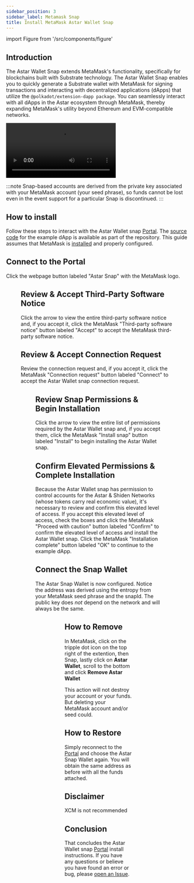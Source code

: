```yaml
---
sidebar_position: 3
sidebar_label: Metamask Snap
title: Install MetaMask Astar Wallet Snap
---
```


import Figure from '/src/components/figure'

## Introduction
    
The Astar Wallet Snap extends MetaMask's functionality, specifically for blockchains built with Substrate technology. The Astar Wallet Snap enables you to quickly generate a Substrate wallet with MetaMask for signing transactions and interacting with decentralized applications (dApps) that utilize the `@polkadot/extension-dapp package`. You can seamlessly interact with all dApps in the Astar ecosystem through MetaMask, thereby expanding MetaMask's utility beyond Ethereum and EVM-compatible networks.

<div>
  <video width="300" controls>
    <source src={require('/docs/use/get-started/astar-substrate-wallet/wallet/metamask-snap/img/astar_snap_30s_v1.mp4').default } />
  </video>
</div>  

:::note
Snap-based accounts are derived from the private key associated with your MetaMask account (your seed phrase), so funds cannot be lost even in the event support for a particular Snap is discontinued.
:::
       
## How to install

Follow these steps to interact with the Astar Wallet snap [Portal](https://portal.astar.network/). The [source code](https://github.com/AstarNetwork/metamask-snap-astar/tree/master/packages/example) for the example dApp is available as part of the repository. This guide assumes that MetaMask is [installed](https://metamask.io/download/) and properly configured.

## Connect to the Portal

Click the webpage button labeled "Astar Snap" with the MetaMask logo.

<Figure caption='Connect to the Portal' src={require('/docs/use/get-started/astar-substrate-wallet/wallet/metamask-snap/img/01.png').default } width="100%" />

## Review & Accept Third-Party Software Notice

Click the arrow to view the entire third-party software notice and, if you
accept it, click the MetaMask "Third-party software notice" button labeled
"Accept" to accept the MetaMask third-party software notice.

<!-- markdownlint-disable MD033 -->
<div style={{ display: 'flex', justifyContent: 'space-between' }}>
  <div style={{ marginRight: '10px' }}>
    <Figure caption='Review 3rd-Party Software Notice' src={require('/docs/use/get-started/astar-substrate-wallet/wallet/metamask-snap/img/02.png').default } width="100%" />
  </div>
  <div>
    <Figure caption='Accept 3rd-Party Software Notice' src={require('/docs/use/get-started/astar-substrate-wallet/wallet/metamask-snap/img/03.png').default } width="100%" />
  </div>
</div>

## Review & Accept Connection Request

Review the connection request and, if you accept it, click the MetaMask
"Connection request" button labeled "Connect" to accept the Astar Wallet snap
connection request.

<Figure caption='Connection Request' src={require('/docs/use/get-started/astar-substrate-wallet/wallet/metamask-snap/img/04.png').default } width="40%" />

## Review Snap Permissions & Begin Installation

Click the arrow to view the entire list of permissions required by the Astar
Wallet snap and, if you accept them, click the MetaMask "Install snap" button
labeled "Install" to begin installing the Astar Wallet snap.

<div style={{ display: 'flex', justifyContent: 'space-between' }}>
  <div style={{ marginRight: '10px' }}>
    <Figure caption='Review Permissions' src={require('/docs/use/get-started/astar-substrate-wallet/wallet/metamask-snap/img/05.png').default } width="100%" />
  </div>
  <div>
    <Figure caption='Begin Installation' src={require('/docs/use/get-started/astar-substrate-wallet/wallet/metamask-snap/img/06.png').default } width="100%" />
  </div>
</div>

## Confirm Elevated Permissions & Complete Installation

Because the Astar Wallet snap has permission to control accounts for the
Astar & Shiden Networks (whose tokens carry real economic value), it's
necessary to review and confirm this elevated level of access. If you accept
this elevated level of access, check the boxes and click the MetaMask "Proceed with
caution" button labeled "Confirm" to confirm the elevated level of access and
install the Astar Wallet snap. Click the MetaMask "Installation complete"
button labeled "OK" to continue to the example dApp.

<div style={{ display: 'flex', justifyContent: 'space-between' }}>
  <div style={{ marginRight: '10px' }}>
    <Figure caption='Confirm Elevated Permissions' src={require('/docs/use/get-started/astar-substrate-wallet/wallet/metamask-snap/img/08.png').default } width="100%" />
  </div>
  <div>
    <Figure caption='Installation is Complete' src={require('/docs/use/get-started/astar-substrate-wallet/wallet/metamask-snap/img/09.png').default } width="100%" />
  </div>
</div>

## Connect the Snap Wallet

The Astar Snap Wallet is now configured. Notice the address
was derived using the entropy from your MetaMask seed phrase and the snapId.
The public key does _not_ depend on the network and will always be the same.

<Figure caption='Connect' src={require('/docs/use/get-started/astar-substrate-wallet/wallet/metamask-snap/img/10.png').default } width="100%" />

<Figure caption='Account Details' src={require('/docs/use/get-started/astar-substrate-wallet/wallet/metamask-snap/img/13.png').default } width="100%" />

## How to Remove

In MetaMask, click on the tripple dot icon on the top right of the extention, then Snap,
lastly click on **Astar Wallet**, scroll to the bottom and click **Remove Astar Wallet**

This action will not destroy your account or your funds. But deleting your MetaMask account and/or seed could.

<div style={{ display: 'flex', justifyContent: 'space-between' }}>
  <div style={{ marginRight: '10px' }}>
    <Figure caption='Remove Astar Wallet' src={require('/docs/use/get-started/astar-substrate-wallet/wallet/metamask-snap/img/11.png').default } width="100%" />
  </div>
  <div>
    <Figure caption='Remove Snap' src={require('/docs/use/get-started/astar-substrate-wallet/wallet/metamask-snap/img/12.png').default } width="100%" />
  </div>
</div>

## How to Restore

Simply reconnect to the [Portal](https://portal.astar.network/) and choose the Astar Snap Wallet again.
You will obtain the same address as before with all the funds attached.

## Disclaimer

XCM is not recommended

## Conclusion

That concludes the Astar Wallet snap [Portal](https://portal.astar.network/) install instructions. If you have any
questions or believe you have found an error or bug, please
[open an Issue](https://github.com/AstarNetwork/metamask-snap-astar/issues/new).
